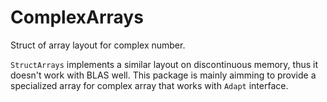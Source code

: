 # ComplexArrays

Struct of array layout for complex number.

`StructArrays` implements a similar layout on
discontinuous memory, thus it doesn't work with
BLAS well. This package is mainly aimming to
provide a specialized array for complex array
that works with `Adapt` interface.
